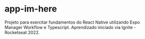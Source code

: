 # app-im-here
Projeto para exercitar fundamentos do React Native utilizando Expo Manager Workflow e Typescript. Aprendizado iniciado via Ignite - Rocketseat 2022.
